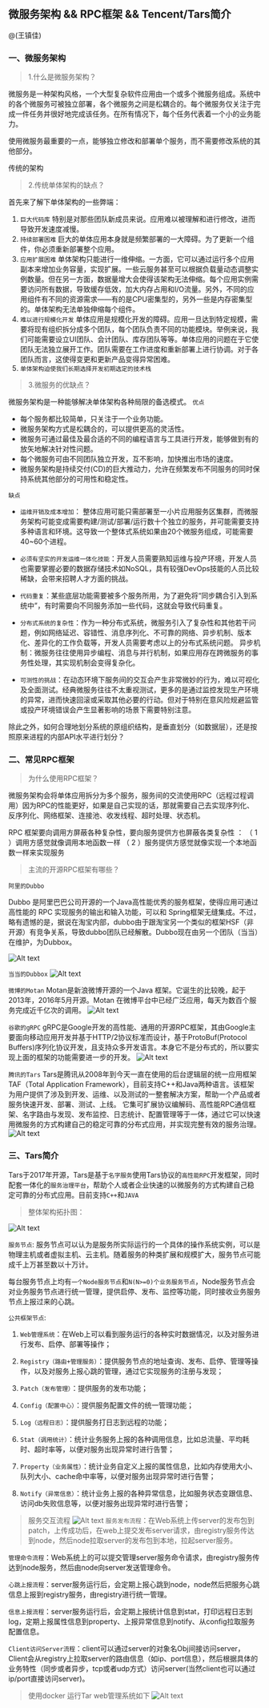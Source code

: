## 微服务架构 && RPC框架 && Tencent/Tars简介
@(王镇佳)

### 一、微服务架构
> 1.什么是微服务架构？

微服务是一种架构风格，一个大型复杂软件应用由一个或多个微服务组成。系统中的各个微服务可被独立部署，各个微服务之间是松耦合的。每个微服务仅关注于完成一件任务并很好地完成该任务。在所有情况下，每个任务代表着一个小的业务能力。


使用微服务最重要的一点，能够独立修改和部署单个服务，而不需要修改系统的其他部分。


传统的架构


> 2.传统单体架构的缺点？

首先来了解下单体架构的一些弊端：
1. `巨大代码库`
	特别是对那些团队新成员来说。应用难以被理解和进行修改，进而导致开发速度减慢。
2. `持续部署困难`
    巨大的单体应用本身就是频繁部署的一大障碍。为了更新一个组件，你必须重新部署整个应用。
3. `应用扩展困难`
	单体架构只能进行一维伸缩。一方面，它可以通过运行多个应用副本来增加业务容量，实现扩展。一些云服务甚至可以根据负载量动态调整实例数量。但在另一方面，数据量增大会使得该架构无法伸缩。每个应用实例需要访问所有数据，导致缓存低效，加大内存占用和I/O流量。另外，不同的应用组件有不同的资源需求——有的是CPU密集型的，另外一些是内存密集型的。单体架构无法单独伸缩每个组件。
4. `难以进行规模化开发`
	单体应用是规模化开发的障碍。应用一旦达到特定规模，需要将现有组织拆分成多个团队，每个团队负责不同的功能模块。举例来说，我们可能需要设立UI团队、会计团队、库存团队等等。单体应用的问题在于它使团队无法独立展开工作。团队需要在工作进度和重新部署上进行协调。对于各团队而言，这使得变更和更新产品变得异常困难。
5. `单体架构迫使我们长期选择开发初期选定的技术栈`

> 3.微服务的优缺点？

微服务架构是一种能够解决单体架构各种局限的备选模式。
`优点`
+ 每个服务都比较简单，只关注于一个业务功能。
+ 微服务架构方式是松耦合的，可以提供更高的灵活性。
+ 微服务可通过最佳及最合适的不同的编程语言与工具进行开发，能够做到有的放矢地解决针对性问题。
+ 每个微服务可由不同团队独立开发，互不影响，加快推出市场的速度。
+ 微服务架构是持续交付(CD)的巨大推动力，允许在频繁发布不同服务的同时保持系统其他部分的可用性和稳定性。

`缺点`

+ `运维开销及成本增加`：
	整体应用可能只需部署至一小片应用服务区集群，而微服务架构可能变成需要构建/测试/部署/运行数十个独立的服务，并可能需要支持多种语言和环境。这导致一个整体式系统如果由20个微服务组成，可能需要40~60个进程。

+ `必须有坚实的开发运维一体化技能`：开发人员需要熟知运维与投产环境，开发人员也需要掌握必要的数据存储技术如NoSQL，具有较强DevOps技能的人员比较稀缺，会带来招聘人才方面的挑战。

+ `代码重复`：某些底层功能需要被多个服务所用，为了避免将“同步耦合引入到系统中”，有时需要向不同服务添加一些代码，这就会导致代码重复。

+ `分布式系统的复杂性`：作为一种分布式系统，微服务引入了复杂性和其他若干问题，例如网络延迟、容错性、消息序列化、不可靠的网络、异步机制、版本化、差异化的工作负载等，开发人员需要考虑以上的分布式系统问题。
异步机制：微服务往往使用异步编程、消息与并行机制，如果应用存在跨微服务的事务性处理，其实现机制会变得复杂化。

+ `可测性的挑战`：在动态环境下服务间的交互会产生非常微妙的行为，难以可视化及全面测试。经典微服务往往不太重视测试，更多的是通过监控发现生产环境的异常，进而快速回滚或采取其他必要的行动。但对于特别在意风险规避监管或投产环境错误会产生显著影响的场景下需要特别注意。

除此之外，如何合理地划分系统的原组织结构，是垂直划分（如数据层），还是按照原来进程的内部API水平进行划分？


### 二、常见RPC框架
> 为什么使用RPC框架？

微服务架构会将单体应用拆分为多个服务，服务间的交流使用RPC（远程过程调用）因为RPC的性能更好，如果是自己实现的话，那就需要自己去实现序列化、反序列化、网络框架、连接池、收发线程、超时处理、状态机。

RPC 框架要向调用方屏蔽各种复杂性，要向服务提供方也屏蔽各类复杂性  ：
（ 1 ）调用方感觉就像调用本地函数一样
（ 2 ）服务提供方感觉就像实现一个本地函数一样来实现服务

> 主流的开源RPC框架有哪些？

`阿里的Dubbo`

Dubbo 是阿里巴巴公司开源的一个Java高性能优秀的服务框架，使得应用可通过高性能的 RPC 实现服务的输出和输入功能，可以和 Spring框架无缝集成。不过，略有遗憾的是，据说在淘宝内部，dubbo由于跟淘宝另一个类似的框架HSF（非开源）有竞争关系，导致dubbo团队已经解散。Dubbo现在由另一个团队（当当）在维护，为Dubbox。

![Alt text](./1493865993708.png)

`当当的Dubbox`
![Alt text](./1493867119043.png)

`微博的Motan`
Motan是新浪微博开源的一个Java 框架。它诞生的比较晚，起于2013年，2016年5月开源。Motan 在微博平台中已经广泛应用，每天为数百个服务完成近千亿次的调用。
![Alt text](./1493867528551.png)

`谷歌的gRPC`
gRPC是Google开发的高性能、通用的开源RPC框架，其由Google主要面向移动应用开发并基于HTTP/2协议标准而设计，基于ProtoBuf(Protocol Buffers)序列化协议开发，且支持众多开发语言。本身它不是分布式的，所以要实现上面的框架的功能需要进一步的开发。
![Alt text](./1493867587677.png)

`腾讯的Tars`
Tars是腾讯从2008年到今天一直在使用的后台逻辑层的统一应用框架TAF（Total Application Framework），目前支持C++和Java两种语言。该框架为用户提供了涉及到开发、运维、以及测试的一整套解决方案，帮助一个产品或者服务快速开发、部署、测试、上线。 它集可扩展协议编解码、高性能RPC通信框架、名字路由与发现、发布监控、日志统计、配置管理等于一体，通过它可以快速用微服务的方式构建自己的稳定可靠的分布式应用，并实现完整有效的服务治理。
![Alt text](./1493867628007.png)


### 三、Tars简介
Tars于2017年开源，Tars是基于`名字服务`使用Tars协议的`高性能RPC`开发框架，同时配套一体化的`服务治理平台`，帮助个人或者企业快速的以微服务的方式构建自己稳定可靠的分布式应用。目前支持`C++`和`JAVA`

> 整体架构拓扑图：

![Alt text](./1493869435846.png)

`服务节点`:  服务节点可以认为是服务所实际运行的一个具体的操作系统实例，可以是物理主机或者虚拟主机、云主机。随着服务的种类扩展和规模扩大，服务节点可能成千上万甚至数以十万计。

每台服务节点上均有`一个Node服务节点`和`N(N>=0)个业务服务节点`，Node服务节点会对业务服务节点进行统一管理，提供启停、发布、监控等功能，同时接收业务服务节点上报过来的心跳。

`公共框架节点`:
1. `Web管理系统`：在Web上可以看到服务运行的各种实时数据情况，以及对服务进行发布、启停、部署等操作；
2. `Registry（路由+管理服务）`：提供服务节点的地址查询、发布、启停、管理等操作，以及对服务上报心跳的管理，通过它实现服务的注册与发现；
3. `Patch（发布管理）`：提供服务的发布功能；
4. `Config（配置中心）`：提供服务配置文件的统一管理功能；
5. `Log（远程日志）`：提供服务打日志到远程的功能；
6. `Stat（调用统计）`：统计业务服务上报的各种调用信息，比如总流量、平均耗时、超时率等，以便对服务出现异常时进行告警；
7. `Property（业务属性）`：统计业务自定义上报的属性信息，比如内存使用大小、队列大小、cache命中率等，以便对服务出现异常时进行告警；

8. `Notify（异常信息）`：统计业务上报的各种异常信息，比如服务状态变跟信息、访问db失败信息等，以便对服务出现异常时进行告警；

> 服务交互流程
![Alt text](./1493870418895.png)
`服务发布流程`：在Web系统上传server的发布包到patch，上传成功后，在web上提交发布server请求，由registry服务传达到node，然后node拉取server的发布包到本地，拉起server服务。

`管理命令流程`：Web系统上的可以提交管理server服务命令请求，由registry服务传达到node服务，然后由node向server发送管理命令。

`心跳上报流程`：server服务运行后，会定期上报心跳到node，node然后把服务心跳信息上报到registry服务，由registry进行统一管理。

`信息上报流程`：server服务运行后，会定期上报统计信息到stat，打印远程日志到log，定期上报属性信息到property、上报异常信息到notify、从config拉取服务配置信息。

`Client访问Server流程`：client可以通过server的对象名Obj间接访问server，Client会从registry上拉取server的路由信息（如ip、port信息），然后根据具体的业务特性（同步或者异步，tcp或者udp方式）访问server(当然client也可以通过ip/port直接访问server)。

> 使用docker 运行Tar web管理系统如下
![Alt text](./1493870595060.png)
